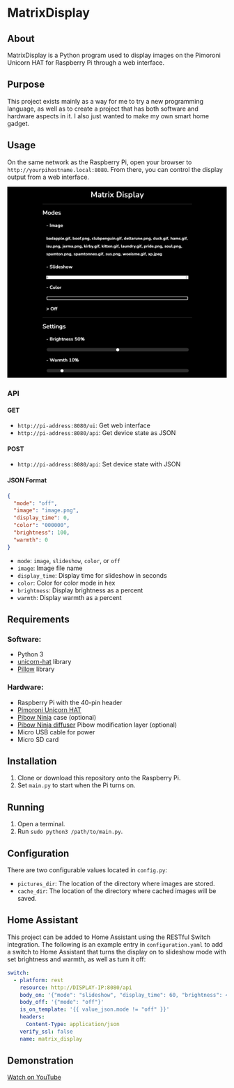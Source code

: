 # MatrixDisplay

## About
MatrixDisplay is a Python program used to display images on the Pimoroni Unicorn HAT for Raspberry Pi through a web interface.

## Purpose
This project exists mainly as a way for me to try a new programming language, as well as to create a project that has both software and hardware aspects in it. I also just wanted to make my own smart home gadget.

## Usage
On the same network as the Raspberry Pi, open your browser to `http://yourpihostname.local:8080`. From there, you can control the display output from a web interface.

<div align="center" ><img src="img/webinterface.png" alt="Example Web Interface" title="Example Web Interface" /></div>

### API
#### GET
- `http://pi-address:8080/ui`: Get web interface
- `http://pi-address:8080/api`: Get device state as JSON

#### POST
- `http://pi-address:8080/api`: Set device state with JSON

#### JSON Format
```json
{
  "mode": "off",
  "image": "image.png",
  "display_time": 0,
  "color": "000000",
  "brightness": 100,
  "warmth": 0
}
```
- `mode`: `image`, `slideshow`, `color`, or `off`
- `image`: Image file name
- `display_time`: Display time for slideshow in seconds
- `color`: Color for color mode in hex
- `brightness`: Display brightness as a percent
- `warmth`: Display warmth as a percent

## Requirements
### Software:
- Python 3
- [unicorn-hat](https://github.com/pimoroni/unicorn-hat) library
- [Pillow](https://pypi.org/project/Pillow/) library

### Hardware:
- Raspberry Pi with the 40-pin header
- [Pimoroni Unicorn HAT](https://shop.pimoroni.com/products/unicorn-hat)
- [Pibow Ninja](https://shop.pimoroni.com/products/pibow-for-raspberry-pi-3-b-plus?variant=2601126395914) case (optional)
- [Pibow Ninja diffuser](https://shop.pimoroni.com/products/pibow-modification-layers?variant=1047619725) Pibow modification layer (optional)
- Micro USB cable for power
- Micro SD card

## Installation
1. Clone or download this repository onto the Raspberry Pi.
2. Set `main.py` to start when the Pi turns on.

## Running
1. Open a terminal.
2. Run `sudo python3 /path/to/main.py`.

## Configuration
There are two configurable values located in `config.py`:
- `pictures_dir`: The location of the directory where images are stored.
- `cache_dir`: The location of the directory where cached images will be saved.

## Home Assistant
This project can be added to Home Assistant using the RESTful Switch integration. The following is an example entry in `configuration.yaml` to add a switch to Home Assistant that turns the display on to slideshow mode with set brightness and warmth, as well as turn it off:
```yaml
switch:
  - platform: rest
    resource: http://DISPLAY-IP:8080/api
    body_on: '{"mode": "slideshow", "display_time": 60, "brightness": 40, "warmth": 20}'
    body_off: '{"mode": "off"}'
    is_on_template: '{{ value_json.mode != "off" }}'
    headers:
      Content-Type: application/json
    verify_ssl: false
    name: matrix_display
```

## Demonstration

[Watch on YouTube](https://youtu.be/zxgAzgMzVN0)
